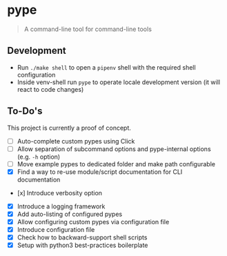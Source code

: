 # pype

> A command-line tool for command-line tools

## Development

- Run `./make shell` to open a `pipenv` shell with the required shell configuration
- Inside venv-shell run `pype` to operate locale development version (it will react to code changes)

## To-Do's

This project is currently a proof of concept.

- [ ] Auto-complete custom pypes using Click
- [ ] Allow separation of subcommand options and pype-internal options (e.g. `-h` option)
- [ ] Move example pypes to dedicated folder and make path configurable
- [x] Find a way to re-use module/script documentation for CLI documentation
- [x] Introduce verbosity option
- [x] Introduce a logging framework
- [x] Add auto-listing of configured pypes
- [x] Allow configuring custom pypes via configuration file
- [x] Introduce configuration file
- [x] Check how to backward-support shell scripts
- [x] Setup with python3 best-practices boilerplate

